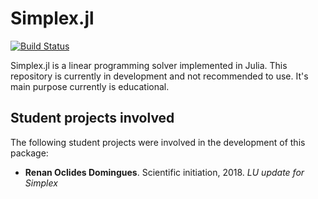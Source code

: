 # Simplex.jl

[![Build Status](https://travis-ci.org/JuliaLinearOptimizers/Simplex.jl.svg)](https://travis-ci.org/JuliaLinearOptimizers/Simplex.jl)

Simplex.jl is a linear programming solver implemented in Julia.
This repository is currently in development and not recommended to use.
It's main purpose currently is educational.

## Student projects involved

The following student projects were involved in the development of this package:

- **Renan Oclides Domingues**. Scientific initiation, 2018. _LU update for Simplex_